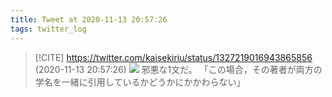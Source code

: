 ```yaml
---
title: Tweet at 2020-11-13 20:57:26
tags: twitter_log
---
```


> [!CITE] https://twitter.com/kaisekiriu/status/1327219016943865856 (2020-11-13 20:57:26)
> ![](https://twitter.com/kaisekiriu/status/1327219016943865856)
> 邪悪な1文だ。
> 「この場合，その著者が両方の学名を一緒に引用しているかどうかにかかわらない」
